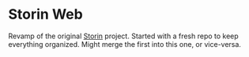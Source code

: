 # Storin Web

Revamp of the original [Storin](https://github.com/Nerocraft4/storin) project. Started with a fresh repo to keep everything organized. Might merge the first into this one, or vice-versa.
